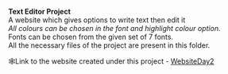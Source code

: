 <b>Text Editor Project</b></br>
A website which gives options to write text then edit it</br>
*All colours can be chosen in the font and highlight colour option.*</br>
Fonts can be chosen from the given set of 7 fonts.</br>
All the necessary files of the project are present in this folder.</br>

🕸Link to the website created under this project - [WebsiteDay2](https://65147bed7e57d62e4e287b96--gleaming-crumble-d75166.netlify.app/)

